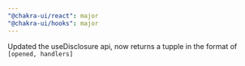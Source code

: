 ```yaml
---
"@chakra-ui/react": major
"@chakra-ui/hooks": major
---
```


Updated the useDisclosure api, now returns a tupple in the format of
`[opened, handlers]`
